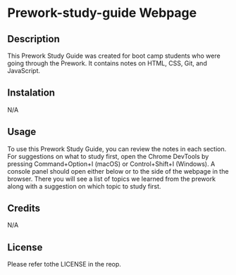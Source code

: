 # Prework-study-guide Webpage
## Description 
This Prework Study Guide was created for boot camp students who were going through the Prework. It contains notes on HTML, CSS, Git, and JavaScript.
## Instalation 
N/A

## Usage 
To use this Prework Study Guide, you can review the notes in each section. For suggestions on what to study first, open the Chrome DevTools by pressing Command+Option+I (macOS) or Control+Shift+I (Windows). A console panel should open either below or to the side of the webpage in the browser. There you will see a list of topics we learned from the prework along with a suggestion on which topic to study first.

## Credits 
N/A 

## License 
Please refer tothe LICENSE in the reop.